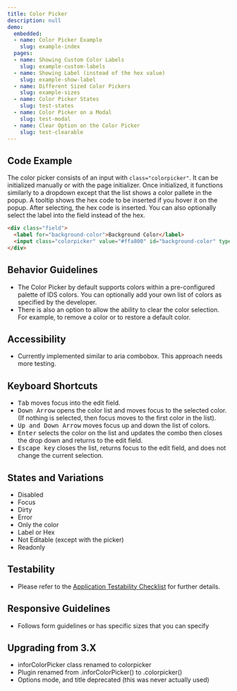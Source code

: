 ```yaml
---
title: Color Picker
description: null
demo:
  embedded:
  - name: Color Picker Example
    slug: example-index
  pages:
  - name: Showing Custom Color Labels
    slug: example-custom-labels
  - name: Showing Label (instead of the hex value)
    slug: example-show-label
  - name: Different Sized Color Pickers
    slug: example-sizes
  - name: Color Picker States
    slug: test-states
  - name: Color Picker on a Modal
    slug: test-modal
  - name: Clear Option on the Color Picker
    slug: test-clearable
---
```


## Code Example

The color picker consists of an input with `class="colorpicker"`. It can be initialized manually or with the page initializer. Once initialized, it functions similarly to a dropdown except that the list shows a color pallete in the popup. A tooltip shows the hex code to be inserted if you hover it on the popup. After selecting, the hex code is inserted. You can also optionally select the label into the field instead of the hex.

```html
<div class="field">
  <label for="background-color">Background Color</label>
  <input class="colorpicker" value="#ffa800" id="background-color" type="text" />
</div>
```

## Behavior Guidelines

- The Color Picker by default supports colors within a pre-configured palette of IDS colors. You can optionally add your own list of colors as specified by the developer.
- There is also an option to allow the ability to clear the color selection. For example, to remove a color or to restore a default color.

## Accessibility

- Currently implemented similar to aria combobox. This approach needs more testing.

## Keyboard Shortcuts

- <kbd>Tab</kbd> moves focus into the edit field.
- <kbd>Down Arrow</kbd> opens the color list and moves focus to the selected color. (If nothing is selected, then focus moves to the first color in the list).
- <kbd>Up and Down Arrow</kbd> moves focus up and down the list of colors.
- <kbd>Enter</kbd> selects the color on the list and updates the combo then closes the drop down and returns to the edit field.
- <kbd>Escape key</kbd> closes the list, returns focus to the edit field, and does not change the current selection.

## States and Variations

- Disabled
- Focus
- Dirty
- Error
- Only the color
- Label or Hex
- Not Editable (except with the picker)
- Readonly

## Testability

- Please refer to the [Application Testability Checklist](https://design.infor.com/resources/application-testability-checklist) for further details.

## Responsive Guidelines

- Follows form guidelines or has specific sizes that you can specify

## Upgrading from 3.X

- inforColorPicker class renamed to colorpicker
- Plugin renamed from .inforColorPicker() to .colorpicker()
- Options mode, and title deprecated (this was never actually used)
